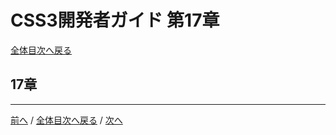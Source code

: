 # CSS3開発者ガイド 第17章
[全体目次へ戻る](index.md)

## 17章

***

[前へ](c16.md) /
[全体目次へ戻る](index.md) /
[次へ](c18.md)
